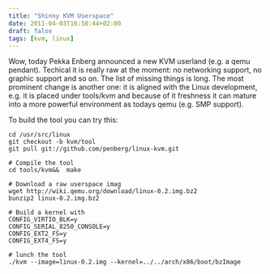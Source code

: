 ```yaml
---
title: "Shinny KVM Userspace"
date: 2011-04-03T16:58:44+02:00
draft: false
tags: [kvm, linux]
---
```


Wow, today Pekka Enberg announced a new KVM userland (e.g. a qemu pendant).
Techical it is really raw at the moment: no networking support, no graphic
support and so on. The list of missing things is long. The most prominent
change is another one: it is aligned with the Linux development, e.g. it is
placed under tools/kvm and because of it freshness it can mature into a more
powerful environment as todays qemu (e.g. SMP support).


To build the tool you can try this:



```
cd /usr/src/linux
git checkout -b kvm/tool
git pull git://github.com/penberg/linux-kvm.git

# Compile the tool
cd tools/kvm&&  make

# Download a raw userspace imag
wget http://wiki.qemu.org/download/linux-0.2.img.bz2
bunzip2 linux-0.2.img.bz2

# Build a kernel with
CONFIG_VIRTIO_BLK=y
CONFIG_SERIAL_8250_CONSOLE=y
CONFIG_EXT2_FS=y
CONFIG_EXT4_FS=y

# lunch the tool
./kvm --image=linux-0.2.img --kernel=../../arch/x86/boot/bzImage

```

